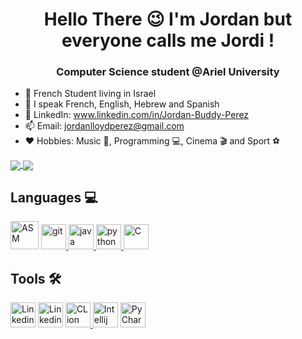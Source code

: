 <h1 align="center">Hello There 😉 I'm Jordan but everyone calls me Jordi !</h1>
<h3 align="center">Computer Science student @Ariel University</h3>

- 📌 French Student living in Israel
- 👄 I speak French, English, Hebrew and Spanish
- 💬 LinkedIn: www.linkedin.com/in/Jordan-Buddy-Perez
- 📫 Email: jordanlloydperez@gmail.com
- ❤️ Hobbies: Music 🥁, Programming 💻, Cinema 🎬 and Sport ⚽

<a href="https://github.com/anuraghazra/github-readme-stats">
  <img align="center" src="https://github-readme-stats.vercel.app/api/top-langs/?username=Jewgah&theme=radical&layout=compact" />
</a>
<a href="https://github.com/anuraghazra/convoychat">
  <img align="center" src="https://github-readme-stats.vercel.app/api?username=Jewgah&show_icons=true&theme=radical&layout=compact&line_height=20" />
</a>


<h2 align="left">Languages  💻</h2>
<p align="left">
<a href="https://www.asm-smt.com/en/" title="ASM"> <img src="https://i.pinimg.com/originals/25/a8/5d/25a85d9e5057430d82273a3c75e73014.png" alt="ASM" width="45" height="45"/></a>
<a href="https://git-scm.com/" target="git"> <img src="https://www.vectorlogo.zone/logos/git-scm/git-scm-icon.svg" alt="git" width="40" height="40"/>  </a>
<a href="https://www.java.com" target="Java"> <img src="https://github.com/get-icon/geticon/blob/master/logos/java.svg" alt="java" width="40" height="40"/>  </a>  
<a href="https://www.python.org" target="Python"> <img src="https://github.com/get-icon/geticon/blob/master/logos/python.svg" alt="python" width="40" height="40"/>  </a>  
<a href="https://en.wikipedia.org/wiki/C_(programming_language)" title="C"> <img src="https://github.com/get-icon/geticon/blob/master/logos/c.svg" alt="C" width="40" height="40"/>  </a> 
</p>

<h2 align="left">Tools  🛠</h2>
<p align="left"> 
<a href="https://www.Canva.com/" title="Canva"> <img src="https://lh3.googleusercontent.com/proxy/mUSYC1dQsY3-oA5PssdfgQi7mcWLc_iKT_J9YYh3g7wrz-X0LNphFwZ6jDdBs8I-GzIWPeoCT5extKAZt5tDQCnLBNkQrqVGc9ljgawWHE5jpgVwBtzKywi1Zn4cLIG-bso6znEZzgbc8G4Xq_ASJTSd3JZAxOYFkpz9Zyk" alt="Linkedin" width="40" height="40"/></a>
<a href="https://www.linkedin.com/in/jordan-buddy-perez/" title="Linkedin"> <img src="https://image.flaticon.com/icons/png/512/174/174857.png" alt="Linkedin" width="40" height="40"/></a>
<a href="https://www.jetbrains.com/clion/" title="CLion"> <img src="https://github.com/get-icon/geticon/blob/master/logos/clion.svg" alt="CLion" width="40" height="40"/>  </a>  
<a href="https://www.jetbrains.com/idea/" title="Intellij IDEA"> <img src="https://github.com/get-icon/geticon/blob/master/logos/intellij-idea.svg" alt="Intellij IDEA" width="40" height="40"/></a>  
<a href="https://www.jetbrains.com/pycharm/" target="PyCharm"> <img src="https://github.com/get-icon/geticon/blob/master/logos/pycharm.svg" alt="PyCharm" width="40" height="40"/></a>
</p>

